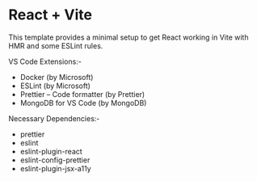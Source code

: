 # React + Vite

This template provides a minimal setup to get React working in Vite with HMR and some ESLint rules.

VS Code Extensions:-

- Docker (by Microsoft)
- ESLint (by Microsoft)
- Prettier – Code formatter (by Prettier)
- MongoDB for VS Code (by MongoDB)

Necessary Dependencies:-

- prettier
- eslint
- eslint-plugin-react
- eslint-config-prettier
- eslint-plugin-jsx-a11y
